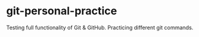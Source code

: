 # git-personal-practice
Testing full functionality of Git &amp; GitHub. Practicing different git commands.
